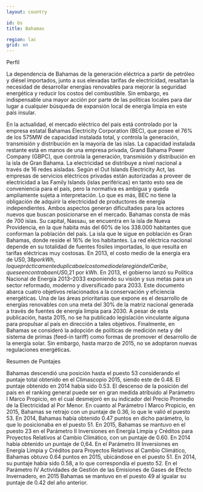 ```yaml
---
layout: country

id: bs
title: Bahamas

region: lac
grid: on
---
```

Perfil

La dependencia de Bahamas de la generación eléctrica a partir de petróleo y diésel importados, junto a sus elevadas tarifas de electricidad, resaltan la necesidad de desarrollar energías renovables para mejorar la seguridad energética y reducir los costos del combustible. Sin embargo, es indispensable una mayor acción por parte de las políticas locales para dar lugar a cualquier búsqueda de expansión local de energía limpia en este país insular.

En la actualidad, el mercado eléctrico del país está controlado por la empresa estatal Bahamas Electricity Corporation (BEC), que posee el 76% de los 575MW de capacidad instalada total, y controla la generación, transmisión y distribución en la mayoría de las islas. La capacidad instalada restante está en manos de una empresa privada, Grand Bahama Power Company (GBPC), que controla la generación, transmisión y distribución en la isla de Gran Bahama. La electricidad se distribuye a nivel nacional a través de 16 redes aisladas.
Según el Out Islands Electricity Act, las empresas de servicios eléctricos privadas están autorizadas a proveer de electricidad a las Family Islands (islas periféricas) en tanto esto sea de conveniencia para el país, pero la normativa es ambigua y queda ampliamente sujeta a interpretación. Lo que es más, BEC no tiene la obligación de adquirir la electricidad de productores de energía independientes. Ambos aspectos generan dificultades para los actores nuevos que buscan posicionarse en el mercado.
Bahamas consta de más de 700 islas. Su capital, Nassau, se encuentra en la isla de Nueva Providencia, en la que habita más del 60% de los 338.000 habitantes que conforman la población del país. La isla que le sigue en población es Gran Bahamas, donde reside el 16% de los habitantes.
La red eléctrica nacional depende en su totalidad de fuentes fósiles importadas, lo que resulta en tarifas eléctricas muy costosas. En 2013, el costo medio de la energía era de US$0,38 por kWh, lo que prácticamente duplicaba el costo medio de la región del Caribe, que se encontraba en US$0,21 por kWh.
En 2013, el gobierno lanzó su Política Nacional de Energía 2013–2033 exponiendo su visión y sus metas para un sector reformado, moderno y diversificado para 2033. Este documento abarca cuatro objetivos relacionados a la conservación y eficiencia energéticas. Una de las áreas prioritarias que expone es el desarrollo de energías renovables con una meta del 30% de la matriz nacional generada a través de fuentes de energía limpia para 2030. A pesar de esta publicación, hasta 2015, no se ha publicado legislación vinculante alguna para propulsar al país en dirección a tales objetivos. 
Finalmente, en Bahamas se consideró la adopción de políticas de medición neta y del sistema de primas (feed-in tariff) como formas de promover el desarrollo de la energía solar. Sin embargo, hasta marzo de 2015, no se adoptaron nuevas regulaciones energéticas.

Resumen de Puntajes

Bahamas descendió una posición hasta el puesto 53 considerando el puntaje total obtenido en el Climascopio 2015, siendo este de 0.48. El puntaje obtenido en 2014 había sido 0.53.
El descenso de la posición del país en el ranking general puede ser en gran medida atribuido al Parámetro I Marco Propicio, en el cual desmejoró en su indicador del Precio Promedio de la Electricidad al Por Menor.
En cuanto al Parámetro I Marco Propicio, en 2015, Bahamas se retrajo con un puntaje de 0.36, lo que le valió el puesto 53. En 2014, Bahamas había obtenido 0.47 puntos en dicho parámetro, lo que lo posicionaba en el puesto 51.
En 2015, Bahamas se mantuvo en el puesto 23 en el Parámetro II Inversiones en Energía Limpia y Créditos para Proyectos Relativos al Cambio Climático, con un puntaje de 0.60. En 2014 había obtenido un puntaje de 0,64.
En el Parámetro III Inversiones en Energía Limpia y Créditos para Proyectos Relativos al Cambio Climático, Bahamas obtuvo 0.64 puntos en 2015, ubicándose en el puesto 51. En 2014, su puntaje había sido 0.58, a lo que correspondía el puesto 52.
En el Parámetro IV Actividades de Gestión de las Emisiones de Gases de Efecto Invernadero, en 2015 Bahamas se mantuvo en el puesto 49 al igualar su puntaje de 0.42 del año anterior.

